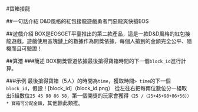 #寶箱接龍

##一句話介紹
D&D風格的紅包接龍遊戲勇者鬥惡龍爽快搶EOS

##遊戲介紹
BOX是EOSGET平臺推出的第二款產品，這是一款D&D風格的紅包接龍遊戲。遊戲使用區塊鏈上的數據作為開獎依據，每個人搶到的金額完全公平、隨機而且可驗證！

##算灋
###簡述
BOX開獎管道依據最後搶得寶箱時間的下一個`block_id`進行計算。

###示例
最後搶得寶箱（5人）的時間為`time`，獲取時間`> time`的下一個`block_id`，假設！[block_id]（block_id.png）
從左往右把每兩位數位分一組取出5組數位`25 45 98 86 58`，第一個開獎的玩家會獲得`（25 /（25+45+98+86+56））* 寶箱可分配金額`，其他餘此類推。